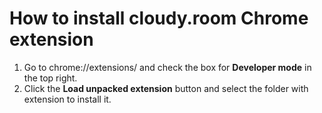 # How to install cloudy.room Chrome extension

1. Go to chrome://extensions/ and check the box for **Developer mode** in the top right.
2. Click the **Load unpacked extension** button and select the folder with extension to install it.
